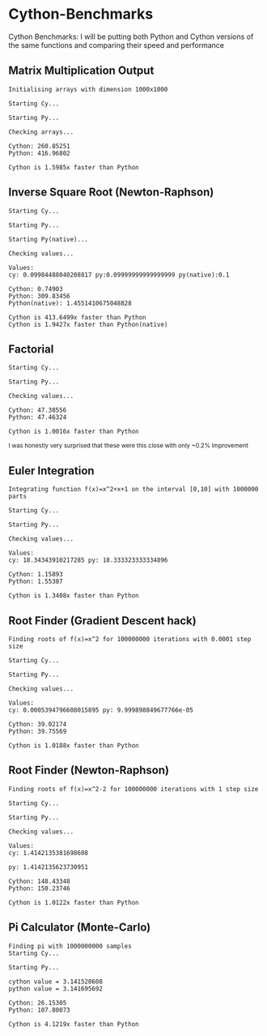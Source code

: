 # Cython-Benchmarks
Cython Benchmarks: I will be putting both Python and Cython versions of the same functions and comparing their speed and performance

## Matrix Multiplication Output

```
Initialising arrays with dimension 1000x1000

Starting Cy...

Starting Py...

Checking arrays...

Cython: 260.85251
Python: 416.96802

Cython is 1.5985x faster than Python
```

## Inverse Square Root (Newton-Raphson)

```
Starting Cy...

Starting Py...

Starting Py(native)...

Checking values...

Values:
cy: 0.09984488040208817 py:0.09999999999999999 py(native):0.1

Cython: 0.74903
Python: 309.83456
Python(native): 1.4551410675048828

Cython is 413.6499x faster than Python
Cython is 1.9427x faster than Python(native)
```

## Factorial

```
Starting Cy...

Starting Py...

Checking values...

Cython: 47.38556
Python: 47.46324

Cython is 1.0016x faster than Python
```
<sub>I was honestly very surprised that these were this close with only ~0.2% improvement</sub>

## Euler Integration

```
Integrating function f(x)=x^2+x+1 on the interval [0,10] with 1000000 parts

Starting Cy...

Starting Py...

Checking values...

Values:
cy: 18.34343910217285 py: 18.333323333334896

Cython: 1.15893
Python: 1.55387

Cython is 1.3408x faster than Python
```

## Root Finder (Gradient Descent hack)

```
Finding roots of f(x)=x^2 for 100000000 iterations with 0.0001 step size

Starting Cy...

Starting Py...

Checking values...

Values:
cy: 0.0005394796608015895 py: 9.999898849677766e-05

Cython: 39.02174
Python: 39.75569

Cython is 1.0188x faster than Python
```

## Root Finder (Newton-Raphson)

```
Finding roots of f(x)=x^2-2 for 100000000 iterations with 1 step size

Starting Cy...

Starting Py...

Checking values...

Values:
cy: 1.4142135381698608

py: 1.4142135623730951

Cython: 148.43348
Python: 150.23746

Cython is 1.0122x faster than Python
```

## Pi Calculator (Monte-Carlo)

```
Finding pi with 1000000000 samples
Starting Cy...

Starting Py...

cython value = 3.141520608
python value = 3.141695692

Cython: 26.15305
Python: 107.80073

Cython is 4.1219x faster than Python
```

